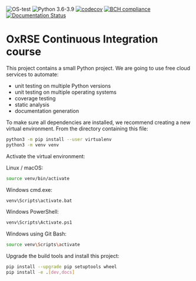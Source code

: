 ![OS-test](https://github.com/mjkeng/ci_course/workflows/OS-test/badge.svg)
![Python 3.6-3.9](https://github.com/mjkeng/ci_course/workflows/Python%203.6-3.9/badge.svg)
[![codecov](https://codecov.io/gh/mjkeng/ci_course/branch/main/graph/badge.svg?token=CPERMII8Y2)](https://codecov.io/gh/mjkeng/ci_course)
[![BCH compliance](https://bettercodehub.com/edge/badge/mjkeng/ci_course?branch=main)](https://bettercodehub.com/)
[![Documentation Status](https://readthedocs.org/projects/cicoursenov/badge/?version=latest)](https://cicoursenov.readthedocs.io/en/latest/?badge=latest)

# OxRSE Continuous Integration course

This project contains a small Python project. We are going to use free cloud services to automate:

- unit testing on multiple Python versions
- unit testing on multiple operating systems
- coverage testing
- static analysis
- documentation generation

To make sure all dependencies are installed, we recommend creating a new virtual environment.
From the directory containing this file:

```bash
python3 -m pip install --user virtualenv
python3 -m venv venv
```

Activate the virtual environment:

Linux / macOS:
```bash
source venv/bin/activate
```

Windows cmd.exe:
```bash
venv\Scripts\activate.bat
```

Windows PowerShell:
```bash
venv\Scripts\Activate.ps1
```

Windows using Git Bash:
```bash
source venv\Scripts\activate
```

Upgrade the build tools and install this project:

```bash
pip install --upgrade pip setuptools wheel
pip install -e .[dev,docs]
```
